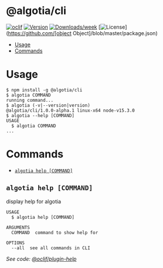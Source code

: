 @algotia/cli
============



[![oclif](https://img.shields.io/badge/cli-oclif-brightgreen.svg)](https://oclif.io)
[![Version](https://img.shields.io/npm/v/@algotia/cli.svg)](https://npmjs.org/package/@algotia/cli)
[![Downloads/week](https://img.shields.io/npm/dw/@algotia/cli.svg)](https://npmjs.org/package/@algotia/cli)
[![License](https://img.shields.io/npm/l/@algotia/cli.svg)](https://github.com/[object Object]/blob/master/package.json)

<!-- toc -->
* [Usage](#usage)
* [Commands](#commands)
<!-- tocstop -->
# Usage
<!-- usage -->
```sh-session
$ npm install -g @algotia/cli
$ algotia COMMAND
running command...
$ algotia (-v|--version|version)
@algotia/cli/1.0.0-alpha.1 linux-x64 node-v15.3.0
$ algotia --help [COMMAND]
USAGE
  $ algotia COMMAND
...
```
<!-- usagestop -->
# Commands
<!-- commands -->
* [`algotia help [COMMAND]`](#algotia-help-command)

## `algotia help [COMMAND]`

display help for algotia

```
USAGE
  $ algotia help [COMMAND]

ARGUMENTS
  COMMAND  command to show help for

OPTIONS
  --all  see all commands in CLI
```

_See code: [@oclif/plugin-help](https://github.com/oclif/plugin-help/blob/v3.2.2/src/commands/help.ts)_
<!-- commandsstop -->
